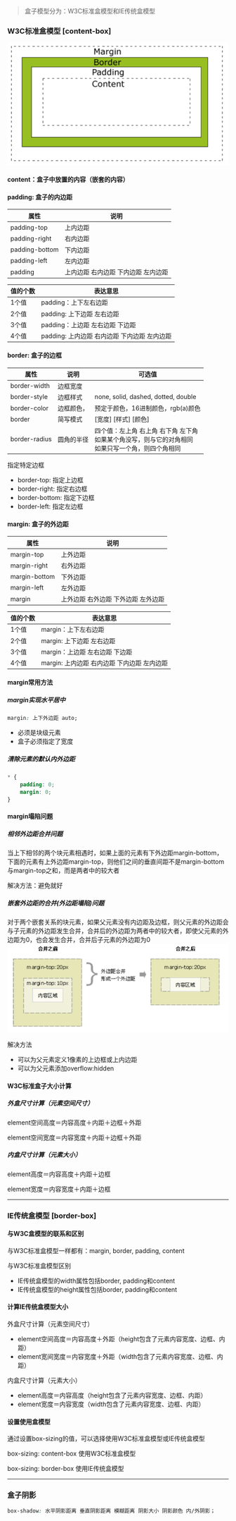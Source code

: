 > 盒子模型分为：W3C标准盒模型和IE传统盒模型

### W3C标准盒模型 [content-box]

![](./images/content_box.png)

#### content：盒子中放置的内容（嵌套的内容）
#### padding: 盒子的内边距

| 属性           | 说明                                  |
| -------------- | ------------------------------------- |
| padding-top    | 上内边距                              |
| padding-right  | 右内边距                              |
| padding-bottom | 下内边距                              |
| padding-left   | 左内边距                              |
| padding        | 上内边距 右内边距  下内边距  左内边距 |

| 值的个数 | 表达意思                                     |
| -------- | -------------------------------------------- |
| 1个值    | padding：上下左右边距                        |
| 2个值    | padding: 上下边距 左右边距                   |
| 3个值    | padding：上边距 左右边距 下边距              |
| 4个值    | padding: 上内边距 右内边距 下内边距 左内边距 |

#### border: 盒子的边框

| 属性          | 说明       | 可选值                                                       |
| ------------- | ---------- | ------------------------------------------------------------ |
| border-width  | 边框宽度   |                                                              |
| border-style  | 边框样式   | none, solid, dashed, dotted, double                          |
| border-color  | 边框颜色， | 预定于颜色，16进制颜色，rgb(a)颜色                           |
| border        | 简写模式   | [宽度] [样式] [颜色]                                         |
| border-radius | 圆角的半径 | 四个值：左上角 右上角 右下角 左下角<br />如果某个角没写，则与它的对角相同<br />如果只写一个角，则四个角相同 |

指定特定边框
* border-top: 指定上边框
* border-right: 指定右边框
* border-bottom: 指定下边框
* border-left: 指定左边框

#### margin: 盒子的外边距

| 属性          | 说明                                  |
| ------------- | ------------------------------------- |
| margin-top    | 上外边距                              |
| margin-right  | 右外边距                              |
| margin-bottom | 下外边距                              |
| margin-left   | 左外边距                              |
| margin        | 上外边距 右外边距  下外边距  左外边距 |

| 值的个数 | 表达意思                                    |
| -------- | ------------------------------------------- |
| 1个值    | margin：上下左右边距                        |
| 2个值    | margin: 上下边距 左右边距                   |
| 3个值    | margin：上边距 左右边距 下边距              |
| 4个值    | margin: 上内边距 右内边距 下内边距 左内边距 |

#### margin常用方法

##### margin实现水平居中

```css
margin: 上下外边距 auto;
```

* 必须是块级元素
* 盒子必须指定了宽度

##### 清除元素的默认内外边距

```css
* {
    padding: 0;
    margin: 0;
}
```

#### margin塌陷问题
##### 相邻外边距合并问题

当上下相邻的两个块元素相遇时，如果上面的元素有下外边距margin-bottom，下面的元素有上外边距margin-top，则他们之间的垂直间距不是margin-bottom与margin-top之和，而是两者中的较大者

解决方法：避免就好

##### 嵌套外边距的合并(外边距塌陷)问题

对于两个嵌套关系的块元素，如果父元素没有内边距及边框，则父元素的外边距会与子元素的外边距发生合并，合并后的外边距为两者中的较大者，即使父元素的外边距为0，也会发生合并，合并后子元素的外边距为0
![](./images/margin_collapse.png)

解决方法
* 可以为父元素定义1像素的上边框或上内边距
* 可以为父元素添加overflow:hidden

#### W3C标准盒子大小计算
##### 外盒尺寸计算（元素空间尺寸）

element空间高度＝内容高度＋内距＋边框＋外距

element空间宽度＝内容宽度＋内距＋边框＋外距

##### 内盒尺寸计算（元素大小）

element高度＝内容高度＋内距＋边框

element宽度＝内容宽度＋内距＋边框

-----------------------------------------------------

### IE传统盒模型 [border-box]

#### 与W3C盒模型的联系和区别

与W3C标准盒模型一样都有：margin, border, padding, content

与W3C标准盒模型区别
* IE传统盒模型的width属性包括border, padding和content
* IE传统盒模型的height属性包括border, padding和content

#### 计算IE传统盒模型大小
外盒尺寸计算（元素空间尺寸）
* element空间高度＝内容高度＋外距（height包含了元素内容宽度、边框、内距）
* element宽间宽度＝内容宽度＋外距（width包含了元素内容宽度、边框、内距）

内盒尺寸计算（元素大小）
* element高度＝内容高度（height包含了元素内容宽度、边框、内距）
* element宽度＝内容宽度（width包含了元素内容宽度、边框、内距）

#### 设置使用盒模型

通过设置box-sizing的值，可以选择使用W3C标准盒模型或IE传统盒模型

box-sizing: content-box 使用W3C标准盒模型

box-sizing: border-box 使用IE传统盒模型

---------------------------------------------------

### 盒子阴影

```css
box-shadow: 水平阴影距离 垂直阴影距离 模糊距离 阴影大小 阴影颜色 内/外阴影；
```
